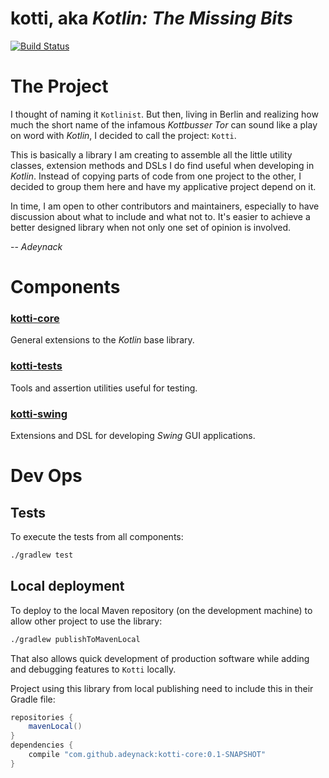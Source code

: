# kotti, aka _Kotlin: The Missing Bits_

[![Build Status](https://travis-ci.org/Adeynack/kotti.svg?branch=master)](https://travis-ci.org/Adeynack/kotti)

# The Project

I thought of naming it `Kotlinist`. But then, living in Berlin and realizing how much the short name of the infamous
_Kottbusser Tor_ can sound like a play on word with _Kotlin_, I decided to call the project: `Kotti`.

This is basically a library I am creating to assemble all the little utility classes, extension methods and DSLs I do
find useful when developing in _Kotlin_. Instead of copying parts of code from one project to the other, I decided to
group them here and have my applicative project depend on it.

In time, I am open to other contributors and maintainers, especially to have discussion about what to include and what
not to. It's easier to achieve a better designed library when not only one set of opinion is involved.

-- _Adeynack_

# Components

### [kotti-core](kotti-core)

General extensions to the _Kotlin_ base library.

### [kotti-tests](kotti-tests)

Tools and assertion utilities useful for testing.

### [kotti-swing](kotti-swing)

Extensions and DSL for developing _Swing_ GUI applications.

# Dev Ops

## Tests

To execute the tests from all components:

```bash
./gradlew test
```

## Local deployment

To deploy to the local Maven repository (on the development machine) to allow other project to use the library:

```bash
./gradlew publishToMavenLocal
```

That also allows quick development of production software while adding and debugging features to `Kotti` locally.

Project using this library from local publishing need to include this in their Gradle file:

```groovy
repositories {
    mavenLocal()
}
dependencies {
    compile "com.github.adeynack:kotti-core:0.1-SNAPSHOT"
}
```
